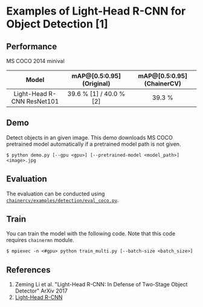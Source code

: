 # Examples of Light-Head R-CNN for Object Detection [1]

## Performance
MS COCO 2014 minival

| Model | mAP@[0.5:0.95] (Original) |  mAP@[0.5:0.95] (ChainerCV) |
|:-:|:-:|:-:|
| Light-Head R-CNN ResNet101 | 39.6 % [1] / 40.0 % [2] | 39.3 % |

## Demo
Detect objects in an given image. This demo downloads MS COCO pretrained model automatically if a pretrained model path is not given.
```
$ python demo.py [--gpu <gpu>] [--pretrained-model <model_path>] <image>.jpg
```

## Evaluation
The evaluation can be conducted using [`chainercv/examples/detection/eval_coco.py`](https://github.com/chainer/chainercv/blob/master/examples/detection).

## Train
You can train the model with the following code.
Note that this code requires `chainermn` module.
```
$ mpiexec -n <#gpu> python train_multi.py [--batch-size <batch_size>]
```

## References
1. Zeming Li et al. "Light-Head R-CNN: In Defense of Two-Stage Object Detector" ArXiv 2017
2. [Light-Head R-CNN](https://github.com/zengarden/light_head_rcnn)
